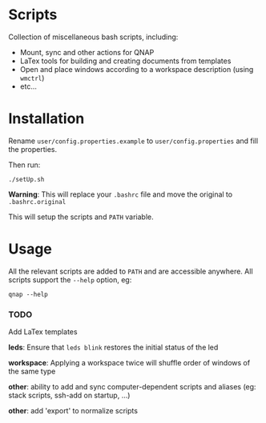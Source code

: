 # Scripts

Collection of miscellaneous bash scripts, including:

- Mount, sync and other actions for QNAP
- LaTex tools for building and creating documents from templates
- Open and place windows according to a workspace description (using `wmctrl`)
- etc...

# Installation

Rename `user/config.properties.example` to `user/config.properties` and fill the properties.

Then run:
```
./setUp.sh
```
**Warning**: This will replace your `.bashrc` file and move the original to `.bashrc.original`

This will setup the scripts and `PATH` variable.

# Usage

All the relevant scripts are added to `PATH` and are accessible anywhere.
All scripts support the `--help` option, eg:
```
qnap --help
```

### TODO
Add LaTex templates

**leds**: Ensure that `leds blink` restores the initial status of the led

**workspace**: Applying a workspace twice will shuffle order of windows of the same type

**other**: ability to add and sync computer-dependent scripts and aliases (eg: stack scripts, ssh-add on startup, ...)

**other**: add 'export' to normalize scripts
